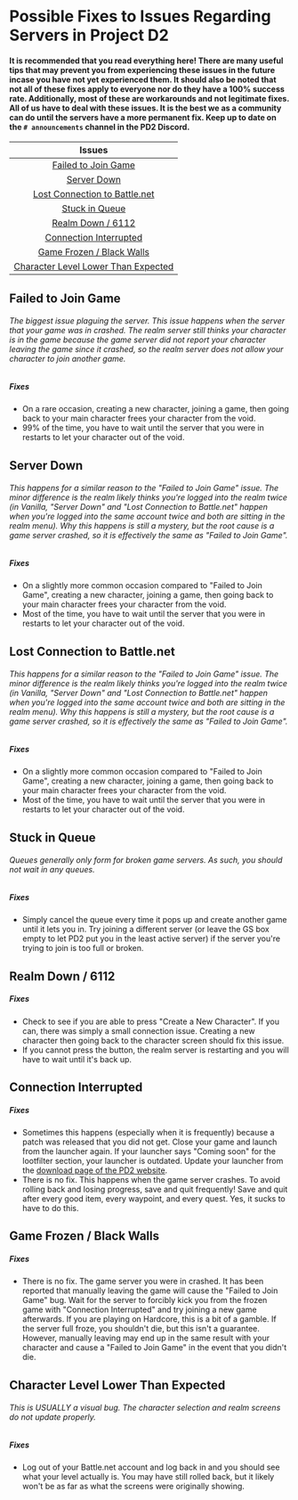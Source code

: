 # Possible Fixes to Issues Regarding Servers in Project D2

#### It is recommended that you read everything here! There are many useful tips that may prevent you from experiencing these issues in the future incase you have not yet experienced them. It should also be noted that not all of these fixes apply to everyone nor do they have a 100% success rate. Additionally, most of these are workarounds and not legitimate fixes. All of us have to deal with these issues. It is the best we as a community can do until the servers have a more permanent fix. Keep up to date on the `# announcements` channel in the PD2 Discord.

| Issues |
| :-: |
| [Failed to Join Game](https://github.com/Warren1001/PD2Info/blob/main/PD2%20Server%20Fixes.md#failed-to-join-game) |
| [Server Down](https://github.com/Warren1001/PD2Info/blob/main/PD2%20Server%20Fixes.md#server-down) |
| [Lost Connection to Battle.net]() |
| [Stuck in Queue]() |
| [Realm Down / 6112]() |
| [Connection Interrupted]() |
| [Game Frozen / Black Walls]() |
| [Character Level Lower Than Expected]() |

## **Failed to Join Game**
###### The biggest issue plaguing the server. This issue happens when the server that your game was in crashed. The realm server still thinks your character is in the game because the game server did not report your character leaving the game since it crashed, so the realm server does not allow your character to join another game.
##### Fixes
- On a rare occasion, creating a new character, joining a game, then going back to your main character frees your character from the void.
- 99% of the time, you have to wait until the server that you were in restarts to let your character out of the void.

## **Server Down**
###### This happens for a similar reason to the "Failed to Join Game" issue. The minor difference is the realm likely thinks you're logged into the realm twice (in Vanilla, "Server Down" and "Lost Connection to Battle.net" happen when you're logged into the same account twice and both are sitting in the realm menu). Why this happens is still a mystery, but the root cause is a game server crashed, so it is effectively the same as "Failed to Join Game".
##### Fixes
- On a slightly more common occasion compared to "Failed to Join Game", creating a new character, joining a game, then going back to your main character frees your character from the void.
- Most of the time, you have to wait until the server that you were in restarts to let your character out of the void.

## **Lost Connection to Battle.net**
###### This happens for a similar reason to the "Failed to Join Game" issue. The minor difference is the realm likely thinks you're logged into the realm twice (in Vanilla, "Server Down" and "Lost Connection to Battle.net" happen when you're logged into the same account twice and both are sitting in the realm menu). Why this happens is still a mystery, but the root cause is a game server crashed, so it is effectively the same as "Failed to Join Game".
##### Fixes
- On a slightly more common occasion compared to "Failed to Join Game", creating a new character, joining a game, then going back to your main character frees your character from the void.
- Most of the time, you have to wait until the server that you were in restarts to let your character out of the void.

## **Stuck in Queue**
###### Queues generally only form for broken game servers. As such, you should not wait in any queues.
##### Fixes
- Simply cancel the queue every time it pops up and create another game until it lets you in. Try joining a different server (or leave the GS box empty to let PD2 put you in the least active server) if the server you're trying to join is too full or broken.

## **Realm Down / 6112**
##### Fixes
- Check to see if you are able to press "Create a New Character". If you can, there was simply a small connection issue. Creating a new character then going back to the character screen should fix this issue.
- If you cannot press the button, the realm server is restarting and you will have to wait until it's back up.

## **Connection Interrupted**
##### Fixes
- Sometimes this happens (especially when it is frequently) because a patch was released that you did not get. Close your game and launch from the launcher again. If your launcher says "Coming soon" for the lootfilter section, your launcher is outdated. Update your launcher from the [download page of the PD2 website](https://www.projectdiablo2.com/download).
- There is no fix. This happens when the game server crashes. To avoid rolling back and losing progress, save and quit frequently! Save and quit after every good item, every waypoint, and every quest. Yes, it sucks to have to do this.

## **Game Frozen / Black Walls**
##### Fixes
- There is no fix. The game server you were in crashed. It has been reported that manually leaving the game will cause the "Failed to Join Game" bug. Wait for the server to forcibly kick you from the frozen game with "Connection Interrupted" and try joining a new game afterwards. If you are playing on Hardcore, this is a bit of a gamble. If the server full froze, you shouldn't die, but this isn't a guarantee. However, manually leaving may end up in the same result with your character and cause a "Failed to Join Game" in the event that you didn't die.

## **Character Level Lower Than Expected**
###### This is USUALLY a visual bug. The character selection and realm screens do not update properly.
##### Fixes
- Log out of your Battle.net account and log back in and you should see what your level actually is. You may have still rolled back, but it likely won't be as far as what the screens were originally showing.
